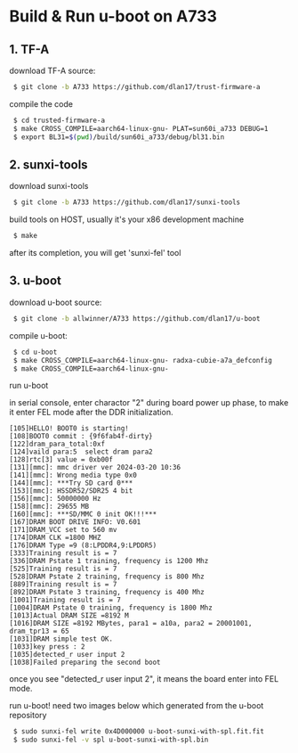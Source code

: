 # Build & Run u-boot on A733

## 1. TF-A

download TF-A source:
```sh
 $ git clone -b A733 https://github.com/dlan17/trust-firmware-a
```

compile the code
```sh
 $ cd trusted-firmware-a
 $ make CROSS_COMPILE=aarch64-linux-gnu- PLAT=sun60i_a733 DEBUG=1
 $ export BL31=$(pwd)/build/sun60i_a733/debug/bl31.bin

```

## 2. sunxi-tools

download sunxi-tools
```sh
 $ git clone -b A733 https://github.com/dlan17/sunxi-tools
```

build tools on HOST, usually it's your x86 development machine
```sh
 $ make
```

after its completion, you will get 'sunxi-fel' tool

## 3. u-boot

download u-boot source:
```sh
 $ git clone -b allwinner/A733 https://github.com/dlan17/u-boot
```

compile u-boot:
```sh
 $ cd u-boot
 $ make CROSS_COMPILE=aarch64-linux-gnu- radxa-cubie-a7a_defconfig
 $ make CROSS_COMPILE=aarch64-linux-gnu-
```

run u-boot

in serial console, enter charactor "2" during board power up phase,
to make it enter FEL mode after the DDR initialization.
```log
[105]HELLO! BOOT0 is starting!
[108]BOOT0 commit : {9f6fab4f-dirty}
[122]dram_para_total:0xf
[124]vaild para:5  select dram para2
[128]rtc[3] value = 0xb00f
[131][mmc]: mmc driver ver 2024-03-20 10:36
[141][mmc]: Wrong media type 0x0
[144][mmc]: ***Try SD card 0***
[153][mmc]: HSSDR52/SDR25 4 bit
[156][mmc]: 50000000 Hz
[158][mmc]: 29655 MB
[160][mmc]: ***SD/MMC 0 init OK!!!***
[167]DRAM BOOT DRIVE INFO: V0.601
[171]DRAM_VCC set to 560 mv
[174]DRAM CLK =1800 MHZ
[176]DRAM Type =9 (8:LPDDR4,9:LPDDR5)
[333]Training result is = 7
[336]DRAM Pstate 1 training, frequency is 1200 Mhz
[525]Training result is = 7
[528]DRAM Pstate 2 training, frequency is 800 Mhz
[889]Training result is = 7
[892]DRAM Pstate 3 training, frequency is 400 Mhz
[1001]Training result is = 7
[1004]DRAM Pstate 0 training, frequency is 1800 Mhz
[1013]Actual DRAM SIZE =8192 M
[1016]DRAM SIZE =8192 MBytes, para1 = a10a, para2 = 20001001, dram_tpr13 = 65
[1031]DRAM simple test OK.
[1033]key press : 2
[1035]detected_r user input 2
[1038]Failed preparing the second boot
```
once you see "detected_r user input 2", it means the board enter into FEL mode.


run u-boot! need two images below which generated from the u-boot repository

```sh
 $ sudo sunxi-fel write 0x4D000000 u-boot-sunxi-with-spl.fit.fit
 $ sudo sunxi-fel -v spl u-boot-sunxi-with-spl.bin
```

